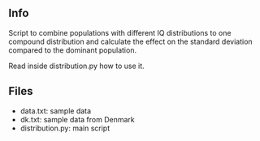 Info
----
Script to combine populations with different IQ distributions to one compound
distribution and calculate the effect on the standard deviation compared to the
dominant population.

Read inside distribution.py how to use it.

Files
-----
- data.txt: sample data
- dk.txt:   sample data from Denmark
- distribution.py: main script
